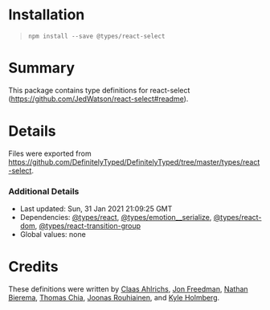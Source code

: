 # Installation
> `npm install --save @types/react-select`

# Summary
This package contains type definitions for react-select (https://github.com/JedWatson/react-select#readme).

# Details
Files were exported from https://github.com/DefinitelyTyped/DefinitelyTyped/tree/master/types/react-select.

### Additional Details
 * Last updated: Sun, 31 Jan 2021 21:09:25 GMT
 * Dependencies: [@types/react](https://npmjs.com/package/@types/react), [@types/emotion__serialize](https://npmjs.com/package/@types/emotion__serialize), [@types/react-dom](https://npmjs.com/package/@types/react-dom), [@types/react-transition-group](https://npmjs.com/package/@types/react-transition-group)
 * Global values: none

# Credits
These definitions were written by [Claas Ahlrichs](https://github.com/claasahl), [Jon Freedman](https://github.com/jonfreedman), [Nathan Bierema](https://github.com/Methuselah96), [Thomas Chia](https://github.com/thchia), [Joonas Rouhiainen](https://github.com/rjoonas), and [Kyle Holmberg](https://github.com/kylemh).
